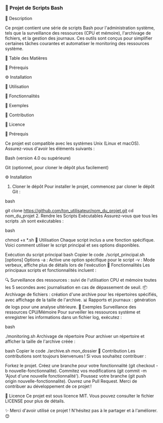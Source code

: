 ### 🐧 Projet de Scripts Bash

📜 Description

Ce projet contient une série de scripts Bash pour l'administration système, tels que la surveillance des ressources (CPU et mémoire), l'archivage de fichiers, et la gestion des journaux. Ces outils sont conçus pour simplifier certaines tâches courantes et automatiser le monitoring des ressources système.

📑 Table des Matières

🎯 Prérequis

⚙️ Installation

🚀 Utilisation

🔧 Fonctionnalités

📝 Exemples

🤝 Contribution

📄 Licence

🎯 Prérequis

Ce projet est compatible avec les systèmes Unix (Linux et macOS). Assurez-vous d'avoir les éléments suivants :


Bash (version 4.0 ou supérieure)

Git (optionnel, pour cloner le dépôt plus facilement)

⚙️ Installation

1. Cloner le dépôt
Pour installer le projet, commencez par cloner le dépôt Git :

bash

git clone https://github.com/ton_utilisateur/nom_du_projet.git
cd nom_du_projet
2. Rendre les Scripts Exécutables
Assurez-vous que tous les scripts .sh sont exécutables :

bash

chmod +x *.sh
🚀 Utilisation
Chaque script inclus a une fonction spécifique. Voici comment utiliser le script principal et ses options disponibles.

Exécution du script principal
bash
Copier le code
./script_principal.sh [options]
Options
-a : Active une option spécifique pour le script
-v : Mode verbeux, affiche plus de détails lors de l'exécution
🔧 Fonctionnalités
Les principaux scripts et fonctionnalités incluent :

🔍 Surveillance des ressources : suivi de l'utilisation CPU et mémoire toutes les 5 secondes avec journalisation en cas de dépassement de seuil.
📦 Archivage de fichiers : création d'une archive pour les répertoires spécifiés, avec affichage de la taille de l'archive.
📊 Rapports et journaux : génération de logs pour une analyse ultérieure.
📝 Exemples
Surveillance des ressources CPU/Mémoire
Pour surveiller les ressources système et enregistrer les informations dans un fichier log, exécutez :

bash

./monitoring.sh
Archivage de répertoire
Pour archiver un répertoire et afficher la taille de l'archive créée :

bash
Copier le code
./archive.sh mon_dossier
🤝 Contribution
Les contributions sont toujours bienvenues ! Si vous souhaitez contribuer :

Forkez le projet.
Créez une branche pour votre fonctionnalité (git checkout -b nouvelle-fonctionnalite).
Commitez vos modifications (git commit -m 'Ajout d'une nouvelle fonctionnalité').
Poussez votre branche (git push origin nouvelle-fonctionnalite).
Ouvrez une Pull Request.
Merci de contribuer au développement de ce projet !

📄 Licence
Ce projet est sous licence MIT. Vous pouvez consulter le fichier LICENSE pour plus de détails.

✨ Merci d'avoir utilisé ce projet ! N'hésitez pas à le partager et à l'améliorer. 😊






